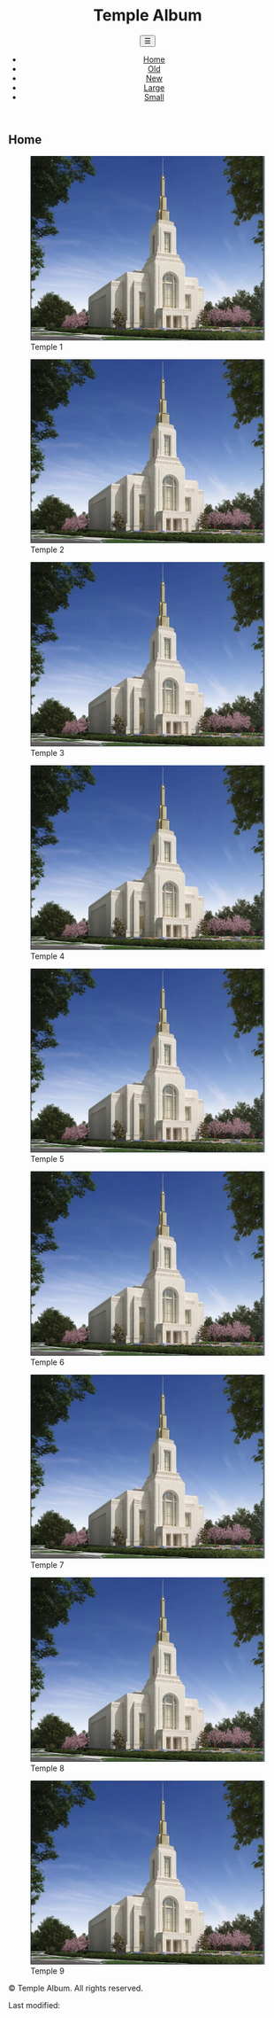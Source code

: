 <!DOCTYPE html>
<html lang="en">
<head>
    <meta charset="UTF-8">
    <meta name="viewport" content="width=device-width, initial-scale=1.0">
    <title>Temple Album</title>
    <link rel="stylesheet" href="styles/temples.css">
    <link rel="stylesheet" href="styles/temples-large.css" media="(min-width: 768px)">
    <link href="https://fonts.googleapis.com/css2?family=Roboto:wght@400;700&display=swap" rel="stylesheet">
    <script defer src="scripts/temples.js"></script>
</head>
<body>
    <header>
        <h1>Temple Album</h1>
        <nav>
            <button id="hamburger">&#9776;</button>
            <ul id="menu">
                <li><a href="#">Home</a></li>
                <li><a href="#">Old</a></li>
                <li><a href="#">New</a></li>
                <li><a href="#">Large</a></li>
                <li><a href="#">Small</a></li>
            </ul>
        </nav>
    </header>
    <main>
        <h2>Home</h2>
        <div class="gallery">
            <figure>
                <img src="images/temple1.jpg" alt="Temple 1">
                <figcaption>Temple 1</figcaption>
            </figure>
            <!-- Add 8 more figure elements with temple images and captions here -->
            <figure>
                <img src="images/temple2.jpg" alt="Temple 2">
                <figcaption>Temple 2</figcaption>
            </figure>
            <figure>
                <img src="images/temple3.jpg" alt="Temple 3">
                <figcaption>Temple 3</figcaption>
            </figure>
            <figure>
                <img src="images/temple4.jpg" alt="Temple 4">
                <figcaption>Temple 4</figcaption>
            </figure>
            <figure>
                <img src="images/temple5.jpg" alt="Temple 5">
                <figcaption>Temple 5</figcaption>
            </figure>
            <figure>
                <img src="images/temple6.jpg" alt="Temple 6">
                <figcaption>Temple 6</figcaption>
            </figure>
            <figure>
                <img src="images/temple7.jpg" alt="Temple 7">
                <figcaption>Temple 7</figcaption>
            </figure>
            <figure>
                <img src="images/temple8.jpg" alt="Temple 8">
                <figcaption>Temple 8</figcaption>
            </figure>
            <figure>
                <img src="images/temple9.jpg" alt="Temple 9">
                <figcaption>Temple 9</figcaption>
            </figure>
        </div>
    </main>
    <footer>
        <p>&copy; <span id="year"></span> Temple Album. All rights reserved.</p>
        <p>Last modified: <span id="lastModified"></span></p>
    </footer>
</body>
</html>


